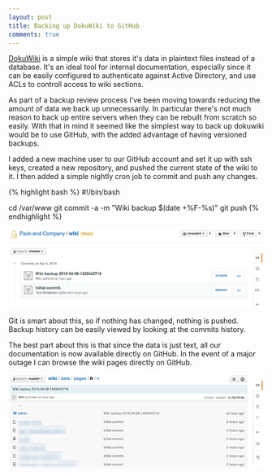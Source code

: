 ```yaml
---
layout: post
title: Backing up DokuWiki to GitHub
comments: true
---
```


[DokuWiki](https://www.dokuwiki.org/dokuwiki#) is a simple wiki that stores it's data in plaintext files instead of a database. It's an ideal tool for internal documentation, especially since it can be easily configured to authenticate against Active Directory, and use ACLs to controll access to wiki sections.

As part of a backup review process I've been moving towards reducing the amount of data we back up unnecessarily. In particular there's not much reason to back up entire servers when they can be rebuilt from scratch so easily. With that in mind it seemed like the simplest way to back up dokuwiki would be to use GitHub, with the added advantage of having versioned backups.

I added a new machine user to our GitHub account and set it up with ssh keys, created a new repository, and pushed the current state of the wiki to it. I then added a simple nightly cron job to commit and push any changes. 

{% highlight bash %}
#!/bin/bash

cd /var/www
git commit -a -m "Wiki backup $(date +%F-%s)"
git push
{% endhighlight %}

![Backup History](/assets/images/posts/2015-04-08-dokuwiki-github/github-wiki.png)

Git is smart about this, so if nothing has changed, nothing is pushed. Backup history can be easily viewed by looking at the commits history.

The best part about this is that since the data is just text, all our documentation is now available directly on GitHub. In the event of a major outage I can browse the wiki pages directly on GitHub.

![Accessing Wiki Pages on GitHub](/assets/images/posts/2015-04-08-dokuwiki-github/github-wiki-pages.png)